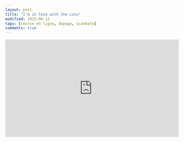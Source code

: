 ```yaml
---
layout: post
title: "I'm in love with the coco"
modified: 2015-08-12
tags: [course en ligne, dopage, scandale]
comments: true
---
```


<iframe width="560" height="315" src="https://www.youtube.com/embed/Lypj5YO-Irc" frameborder="0"> </iframe>
